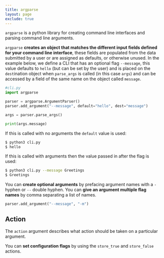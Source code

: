 ```yaml
---
title: argparse
layout: page
exclude: true
---
```


`argparse` is a python library for creating command line interfaces and parsing command line arguments.

`argparse` **creates an object that matches the different input fields defined for your command line interface**, these fields are populated from the data submitted by a user or are assigned as defaults, or otherwise unused. In the example below, we define a CLI that has an optional flag `--message`, this value defaults to `hello` (but can be set by the user) and is placed on the `dest`ination object when `parse_args` is called (in this case `args`) and can be accessed by a field of the same name on the object called `message`.
```py
#cli.py
import argparse

parser = argparse.ArgumentParser()
parser.add_argument("--message", default="hello", dest="message")

args = parser.parse_args()

print(args.message)
```

If this is called with no arguments the `default` value is used:
```bash
$ python3 cli.py
$ hello
```

If this is called with arguments then the value passed in after the flag is used:
```bash
$ python3 cli.py --message Greetings
$ Greetings
```

You can **create optional arguments** by prefacing argument names with a `-` hyphen or `--` double hyphen. You can **give an argument multiple flag names** by comma separating a list of names.
```py
parser.add_argument("--message", "-m")
```

## Action

The `action` argument describes what action should be taken on a particular argument.

You can **set configuration flags** by using the `store_true` and `store_false` actions.
<!--stackedit_data:
eyJoaXN0b3J5IjpbMTM4NDA3Mzk0NSwtMTQ4MDYyNDUxMCwtMT
kwMjU1MTI0OSwtNDA0Nzc5Nzc2XX0=
-->